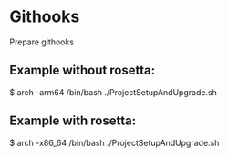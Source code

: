 # Githooks
Prepare githooks

## Example without rosetta:

$ arch -arm64 /bin/bash ./ProjectSetupAndUpgrade.sh 

## Example with rosetta:

$ arch -x86_64 /bin/bash ./ProjectSetupAndUpgrade.sh
